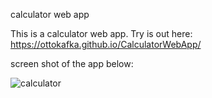 
calculator web app

This is a calculator web app. Try is out here: https://ottokafka.github.io/CalculatorWebApp/


screen shot of the app below:

![calculator](https://user-images.githubusercontent.com/21117852/34549632-11f9c0dc-f145-11e7-887b-f253d0c8e5e7.png)




